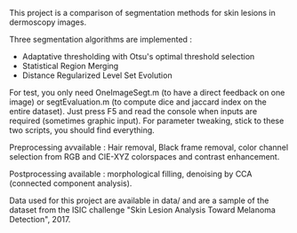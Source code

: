 This project is a comparison of segmentation methods for skin lesions in dermoscopy images.

Three segmentation algorithms are implemented :
- Adaptative thresholding with Otsu's optimal threshold selection
- Statistical Region Merging 
- Distance Regularized Level Set Evolution

For test, you only need OneImageSegt.m (to have a direct feedback on one image) or segtEvaluation.m (to compute dice and jaccard index on the entire dataset).
Just press F5 and read the console when inputs are required (sometimes graphic input).
For parameter tweaking, stick to these two scripts, you should find everything. 

Preprocessing avvailable : Hair removal, Black frame removal, color channel selection from RGB and CIE-XYZ colorspaces and contrast enhancement.

Postprocessing available : morphological filling, denoising by CCA (connected component analysis).

Data used for this project are available in data/ and are a sample of the dataset from the ISIC challenge "Skin Lesion Analysis Toward Melanoma Detection", 2017.

